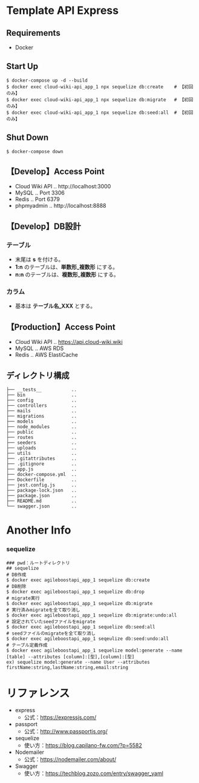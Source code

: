 # Template API Express

## Requirements
- Docker
## Start Up
```
$ docker-compose up -d --build
$ docker exec cloud-wiki-api_app_1 npx sequelize db:create    # 【初回のみ】
$ docker exec cloud-wiki-api_app_1 npx sequelize db:migrate   # 【初回のみ】
$ docker exec cloud-wiki-api_app_1 npx sequelize db:seed:all  # 【初回のみ】
```
## Shut Down
```
$ docker-compose down
```
## 【Develop】Access Point
- Cloud Wiki API .. http://localhost:3000
- MySQL          .. Port 3306
- Redis          .. Port 6379
- phpmyadmin     .. http://localhost:8888
## 【Develop】DB設計
### テーブル
- 末尾は **s** を付ける。
- **1:n** のテーブルは、**単数形_複数形** にする。
- **n:n** のテーブルは、**複数形_複数形** にする。
### カラム
- 基本は **テーブル名_XXX** とする。

## 【Production】Access Point
- Cloud Wiki API .. https://api.cloud-wiki.wiki
- MySQL          .. AWS RDS
- Redis          .. AWS ElastiCache

## ディレクトリ構成
```
├── __tests__           .. 
├── bin                 .. 
├── config              .. 
├── controllers         .. 
├── mails               .. 
├── migrations          .. 
├── models              .. 
├── node_modules        .. 
├── public              .. 
├── routes              .. 
├── seeders             .. 
├── uploads             .. 
├── utils               .. 
├── .gitattributes      .. 
├── .gitignore          .. 
├── app.js              .. 
├── docker-compose.yml  .. 
├── Dockerfile          .. 
├── jest.config.js      .. 
├── package-lock.json   .. 
├── package.json        .. 
├── README.md           .. 
└── swagger.json        .. 
```
# Another Info
### sequelize
```
### pwd：ルートディレクトリ
## sequelize
# DB作成
$ docker exec agileboostapi_app_1 sequelize db:create
# DB削除
$ docker exec agileboostapi_app_1 sequelize db:drop
# migrate実行
$ docker exec agileboostapi_app_1 sequelize db:migrate
# 実行済みmigrateを全て取り消し
$ docker exec agileboostapi_app_1 sequelize db:migrate:undo:all
# 設定されていたseedファイルをmigrate
$ docker exec agileboostapi_app_1 sequelize db:seed:all
# seedファイルのmigrateを全て取り消し
$ docker exec agileboostapi_app_1 seqeulize db:seed:undo:all
# テーブル定義作成
$ docker exec agileboostapi_app_1 sequelize model:generate --name [table] --attributes [column]:[型],[column]:[型]
ex) sequelize model:generate --name User --attributes firstName:string,lastName:string,email:string
```

# リファレンス
- express
  - 公式：https://expressjs.com/
- passport
  - 公式：http://www.passportjs.org/
- sequelize
  - 使い方：https://blog.capilano-fw.com/?p=5582
- Nodemailer
  - 公式：https://nodemailer.com/about/
- Swagger
  - 使い方：https://techblog.zozo.com/entry/swagger_yaml